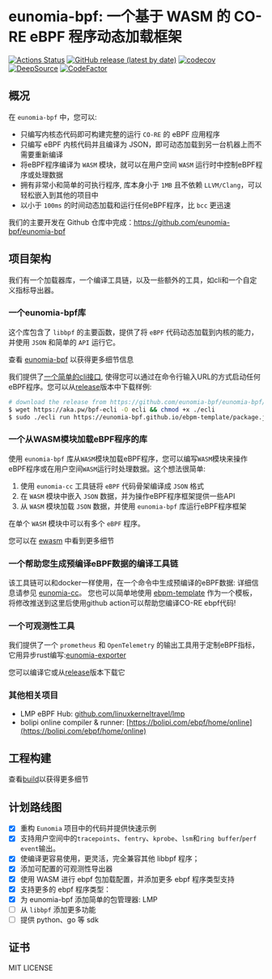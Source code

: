 # eunomia-bpf: 一个基于 WASM 的 CO-RE eBPF 程序动态加载框架

[![Actions Status](https://github.com/eunomia-bpf/eunomia-bpf/workflows/Ubuntu/badge.svg)](https://github.com/eunomia-bpf/eunomia-bpf/actions)
[![GitHub release (latest by date)](https://img.shields.io/github/v/release/eunomia-bpf/eunomia-bpf)](https://github.com/eunomia-bpf/eunomia-bpf/releases)
[![codecov](https://codecov.io/gh/eunomia-bpf/eunomia-bpf/branch/master/graph/badge.svg?token=YTR1M16I70)](https://codecov.io/gh/eunomia-bpf/eunomia-bpf)
[![DeepSource](https://deepsource.io/gh/eunomia-bpf/eunomia-bpf.svg/?label=active+issues&show_trend=true&token=rcSI3J1-gpwLIgZWtKZC-N6C)](https://deepsource.io/gh/eunomia-bpf/eunomia-bpf/?ref=repository-badge)
[![CodeFactor](https://www.codefactor.io/repository/github/eunomia-bpf/eunomia-bpf/badge)](https://www.codefactor.io/repository/github/eunomia-bpf/eunomia-bpf)

## 概况

在 `eunomia-bpf` 中，您可以:

- 只编写内核态代码即可构建完整的运行 `CO-RE` 的 eBPF 应用程序
- 只编写 eBPF 内核代码并且编译为 JSON，即可动态加载到另一台机器上而不需要重新编译
- 将eBPF程序编译为 `WASM` 模块，就可以在用户空间 `WASM` 运行时中控制eBPF程序或处理数据
- 拥有非常小和简单的可执行程序, 库本身小于 `1MB` 且不依赖 `LLVM/Clang`，可以轻松嵌入到其他的项目中
- 以小于 `100ms` 的时间动态加载和运行任何eBPF程序，比 `bcc` 更迅速

我们的主要开发在 Github 仓库中完成：<https://github.com/eunomia-bpf/eunomia-bpf>

## 项目架构

我们有一个加载器库，一个编译工具链，以及一些额外的工具，如cli和一个自定义指标导出器。

### 一个eunomia-bpf库

这个库包含了 `libbpf` 的主要函数，提供了将 `eBPF` 代码动态加载到内核的能力，并使用 `JSON` 和简单的 `API` 运行它。

查看 [eunomia-bpf](https://github.com/eunomia-bpf/eunomia-bpf/tree/master/ecli) 以获得更多细节信息

我们提供了[一个简单的cli接口](https://github.com/eunomia-bpf/eunomia-bpf/blob/master/ecli), 使得您可以通过在命令行输入URL的方式启动任何eBPF程序。您可以从[release](https://github.com/eunomia-bpf/eunomia-bpf/releases/)版本中下载样例:

```bash
# download the release from https://github.com/eunomia-bpf/eunomia-bpf/releases/latest/download/ecli
$ wget https://aka.pw/bpf-ecli -O ecli && chmod +x ./ecli
$ sudo ./ecli run https://eunomia-bpf.github.io/ebpm-template/package.json # simply run a pre-compiled ebpf code from a url
```

### 一个从WASM模块加载eBPF程序的库

使用 `eunomia-bpf` 库从`WASM`模块加载eBPF程序，您可以编写`WASM`模块来操作eBPF程序或在用户空间`WASM`运行时处理数据。这个想法很简单:

1. 使用 `eunomia-cc` 工具链将 `eBPF` 代码骨架编译成 `JSON` 格式
2. 在 `WASM` 模块中嵌入 `JSON` 数据，并为操作eBPF程序框架提供一些API
3. 从 `WASM` 模块加载 `JSON` 数据，并使用 `eunomia-bpf` 库运行eBPF程序框架

在单个 `WASM` 模块中可以有多个 `eBPF` 程序。

您可以在 [ewasm](https://github.com/eunomia-bpf/eunomia-bpf/blob/master/ewasm) 中看到更多细节

### 一个帮助您生成预编译eBPF数据的编译工具链

该工具链可以和docker一样使用，在一个命令中生成预编译的eBPF数据:
详细信息请参见 [eunomia-cc](eunomia-cc)。
您也可以简单地使用 [ebpm-template](https://github.com/eunomia-bpf/ebpm-template) 作为一个模板，将修改推送到这里后使用github action可以帮助您编译CO-RE ebpf代码!

### 一个可观测性工具

我们提供了一个 `prometheus` 和 `OpenTelemetry` 的输出工具用于定制eBPF指标，它用异步rust编写:[eunomia-exporter](https://github.com/eunomia-bpf/eunomia-bpf/blob/master/eunomia-exporter)

您可以编译它或从[release](https://github.com/eunomia-bpf/eunomia-bpf/releases/)版本下载它

### 其他相关项目

- LMP eBPF Hub: [github.com/linuxkerneltravel/lmp](github.com/linuxkerneltravel/lmp)
- bolipi online compiler & runner: [https://bolipi.com/ebpf/home/online](https://bolipi.com/ebpf/home/online)

## 工程构建

查看[build](https://github.com/eunomia-bpf/eunomia-bpf/blob/master/documents/build.md)以获得更多细节

## 计划路线图

- [X] 重构 `Eunomia` 项目中的代码并提供快速示例
- [X] 支持用户空间中的`tracepoints`、`fentry`、`kprobe`、`lsm`和`ring buffer`/`perf event`输出。
- [X] 使编译更容易使用，更灵活，完全兼容其他 libbpf 程序；
- [X] 添加可配置的可观测性导出器
- [X] 使用 WASM 进行 ebpf 包加载配置，并添加更多 ebpf 程序类型支持
- [X] 支持更多的 ebpf 程序类型：
- [X] 为 eunomia-bpf 添加简单的包管理器: LMP
- [ ] 从 `libbpf` 添加更多功能
- [ ] 提供 python、go 等 sdk

## 证书

MIT LICENSE
